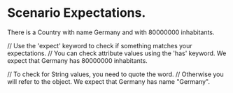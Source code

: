 # Scenario Expectations.

There is a Country with name Germany and with 80000000 inhabitants.

// Use the 'expect' keyword to check if something matches your expectations.
// You can check attribute values using the 'has' keyword.
We expect that Germany has 80000000 inhabitants.

// To check for String values, you need to quote the word.
// Otherwise you will refer to the object.
We expect that Germany has name "Germany".
